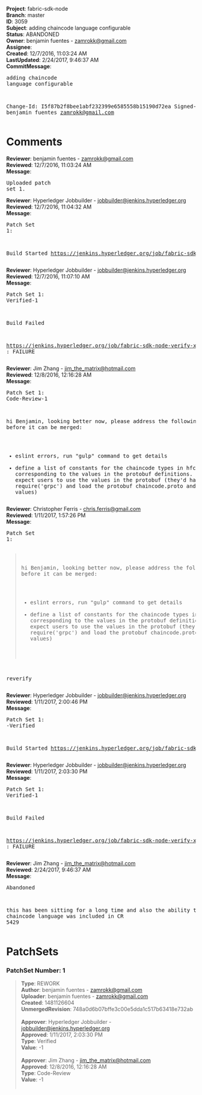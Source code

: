 <strong>Project</strong>: fabric-sdk-node<br><strong>Branch</strong>: master<br><strong>ID</strong>: 3059<br><strong>Subject</strong>: adding chaincode language configurable<br><strong>Status</strong>: ABANDONED<br><strong>Owner</strong>: benjamin fuentes - zamrokk@gmail.com<br><strong>Assignee</strong>:<br><strong>Created</strong>: 12/7/2016, 11:03:24 AM<br><strong>LastUpdated</strong>: 2/24/2017, 9:46:37 AM<br><strong>CommitMessage</strong>:<br><pre>adding chaincode language configurable

Change-Id: I5f87b2f8bee1abf232399e6585558b15190d72ea
Signed-off-by: benjamin fuentes <zamrokk@gmail.com>
</pre><h1>Comments</h1><strong>Reviewer</strong>: benjamin fuentes - zamrokk@gmail.com<br><strong>Reviewed</strong>: 12/7/2016, 11:03:24 AM<br><strong>Message</strong>: <pre>Uploaded patch set 1.</pre><strong>Reviewer</strong>: Hyperledger Jobbuilder - jobbuilder@jenkins.hyperledger.org<br><strong>Reviewed</strong>: 12/7/2016, 11:04:32 AM<br><strong>Message</strong>: <pre>Patch Set 1:

Build Started https://jenkins.hyperledger.org/job/fabric-sdk-node-verify-x86_64/155/</pre><strong>Reviewer</strong>: Hyperledger Jobbuilder - jobbuilder@jenkins.hyperledger.org<br><strong>Reviewed</strong>: 12/7/2016, 11:07:10 AM<br><strong>Message</strong>: <pre>Patch Set 1: Verified-1

Build Failed 

https://jenkins.hyperledger.org/job/fabric-sdk-node-verify-x86_64/155/ : FAILURE</pre><strong>Reviewer</strong>: Jim Zhang - jim_the_matrix@hotmail.com<br><strong>Reviewed</strong>: 12/8/2016, 12:16:28 AM<br><strong>Message</strong>: <pre>Patch Set 1: Code-Review-1

hi Benjamin, looking better now, please address the following issues before it can be merged:
- eslint errors, run "gulp" command to get details
- define a list of constants for the chaincode types in hfc/index.js, corresponding to the values in the protobuf definitions. we shouldn't expect users to use the values in the protobuf (they'd have to require('grpc') and load the protobuf chaincode.proto and find the values)</pre><strong>Reviewer</strong>: Christopher Ferris - chris.ferris@gmail.com<br><strong>Reviewed</strong>: 1/11/2017, 1:57:26 PM<br><strong>Message</strong>: <pre>Patch Set 1:

> hi Benjamin, looking better now, please address the following
 > issues before it can be merged:
 > - eslint errors, run "gulp" command to get details
 > - define a list of constants for the chaincode types in
 > hfc/index.js, corresponding to the values in the protobuf
 > definitions. we shouldn't expect users to use the values in the
 > protobuf (they'd have to require('grpc') and load the protobuf
 > chaincode.proto and find the values)

reverify</pre><strong>Reviewer</strong>: Hyperledger Jobbuilder - jobbuilder@jenkins.hyperledger.org<br><strong>Reviewed</strong>: 1/11/2017, 2:00:46 PM<br><strong>Message</strong>: <pre>Patch Set 1: -Verified

Build Started https://jenkins.hyperledger.org/job/fabric-sdk-node-verify-x86_64/246/</pre><strong>Reviewer</strong>: Hyperledger Jobbuilder - jobbuilder@jenkins.hyperledger.org<br><strong>Reviewed</strong>: 1/11/2017, 2:03:30 PM<br><strong>Message</strong>: <pre>Patch Set 1: Verified-1

Build Failed 

https://jenkins.hyperledger.org/job/fabric-sdk-node-verify-x86_64/246/ : FAILURE</pre><strong>Reviewer</strong>: Jim Zhang - jim_the_matrix@hotmail.com<br><strong>Reviewed</strong>: 2/24/2017, 9:46:37 AM<br><strong>Message</strong>: <pre>Abandoned

this has been sitting for a long time and also the ability to set chaincode language was included in CR 5429</pre><h1>PatchSets</h1><h3>PatchSet Number: 1</h3><blockquote><strong>Type</strong>: REWORK<br><strong>Author</strong>: benjamin fuentes - zamrokk@gmail.com<br><strong>Uploader</strong>: benjamin fuentes - zamrokk@gmail.com<br><strong>Created</strong>: 1481126604<br><strong>UnmergedRevision</strong>: 748a0d6b07bffe3c00e5dda1c517b63418e732ab<br><br><strong>Approver</strong>: Hyperledger Jobbuilder - jobbuilder@jenkins.hyperledger.org<br><strong>Approved</strong>: 1/11/2017, 2:03:30 PM<br><strong>Type</strong>: Verified<br><strong>Value</strong>: -1<br><br><strong>Approver</strong>: Jim Zhang - jim_the_matrix@hotmail.com<br><strong>Approved</strong>: 12/8/2016, 12:16:28 AM<br><strong>Type</strong>: Code-Review<br><strong>Value</strong>: -1<br><br></blockquote>